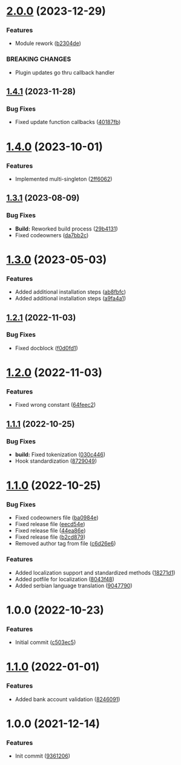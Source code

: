 # [2.0.0](https://github.com/oblakstudio/wp-plugin-installer/compare/v1.4.1...v2.0.0) (2023-12-29)


### Features

* Module rework ([b2304de](https://github.com/oblakstudio/wp-plugin-installer/commit/b2304deab8ef0e952586212f3d0c0f5f973c1792))


### BREAKING CHANGES

* Plugin updates go thru callback handler

## [1.4.1](https://github.com/oblakstudio/wp-plugin-installer/compare/v1.4.0...v1.4.1) (2023-11-28)


### Bug Fixes

* Fixed update function callbacks ([40187fb](https://github.com/oblakstudio/wp-plugin-installer/commit/40187fbc9748c110a616a60fa325f92d11c5975f))

# [1.4.0](https://github.com/oblakstudio/wp-plugin-installer/compare/v1.3.1...v1.4.0) (2023-10-01)


### Features

* Implemented multi-singleton ([2ff6062](https://github.com/oblakstudio/wp-plugin-installer/commit/2ff6062fdea23be59abc2b18149a999c75e96dca))

## [1.3.1](https://github.com/oblakstudio/wp-plugin-installer/compare/v1.3.0...v1.3.1) (2023-08-09)


### Bug Fixes

* **Build:** Reworked build process ([29b4131](https://github.com/oblakstudio/wp-plugin-installer/commit/29b4131bb51024ecd88a83d3fcf61fc27661c3a5))
* Fixed codeowners ([da7bb2c](https://github.com/oblakstudio/wp-plugin-installer/commit/da7bb2cec5e826155d6c90c3524ad7618a54f6c1))

# [1.3.0](https://github.com/oblakstudio/wp-plugin-installer/compare/v1.2.1...v1.3.0) (2023-05-03)


### Features

* Added additional installation steps ([ab8fbfc](https://github.com/oblakstudio/wp-plugin-installer/commit/ab8fbfc04c1547496437ac661d548beeae1c4d30))
* Added additional installation steps ([a9fa4a1](https://github.com/oblakstudio/wp-plugin-installer/commit/a9fa4a1313fb9da49158f1410195929b6ba2871f))

## [1.2.1](https://github.com/oblakstudio/wp-plugin-installer/compare/v1.2.0...v1.2.1) (2022-11-03)


### Bug Fixes

* Fixed docblock ([f0d0fd1](https://github.com/oblakstudio/wp-plugin-installer/commit/f0d0fd16c698610fc87d58c78dd45a1b64b001a4))

# [1.2.0](https://github.com/oblakstudio/wp-plugin-installer/compare/v1.1.1...v1.2.0) (2022-11-03)


### Features

* Fixed wrong constant ([64feec2](https://github.com/oblakstudio/wp-plugin-installer/commit/64feec277b65b041a6f2bd817dae600535aa2d39))

## [1.1.1](https://github.com/oblakstudio/wp-plugin-installer/compare/v1.1.0...v1.1.1) (2022-10-25)


### Bug Fixes

* **build:** Fixed tokenization ([030c446](https://github.com/oblakstudio/wp-plugin-installer/commit/030c446f55d219e3347924caefd0814d1d4babfa))
* Hook standardization ([8729049](https://github.com/oblakstudio/wp-plugin-installer/commit/87290490b6f709f57b06f50d0a1ef163051a918f))

# [1.1.0](https://github.com/oblakstudio/wp-plugin-installer/compare/v1.0.0...v1.1.0) (2022-10-25)


### Bug Fixes

* Fixed codeowners file ([ba0984e](https://github.com/oblakstudio/wp-plugin-installer/commit/ba0984e71afa1c1ae0735532f8aec97608770375))
* Fixed release file ([eecd54e](https://github.com/oblakstudio/wp-plugin-installer/commit/eecd54e3cdcb4e54469815348feacb9c5a65f14f))
* Fixed release file ([44ea86e](https://github.com/oblakstudio/wp-plugin-installer/commit/44ea86ecba2ac7ccbc3d28a0703e49a0c619320a))
* Fixed release file ([b2cd879](https://github.com/oblakstudio/wp-plugin-installer/commit/b2cd879a7d2ba6eb8dff681b64cf6a2141998c20))
* Removed author tag from file ([c6d26e6](https://github.com/oblakstudio/wp-plugin-installer/commit/c6d26e6303a39e62aebd77926d278f416ce6a71f))


### Features

* Added localization support and standardized methods ([18271d1](https://github.com/oblakstudio/wp-plugin-installer/commit/18271d19fa09bf50bd6dd75e07f4e3aafdd7f415))
* Added potfile for localization ([8043f48](https://github.com/oblakstudio/wp-plugin-installer/commit/8043f48fa054562b7191c1305413b11f7e78fd9f))
* Added serbian language translation ([9047790](https://github.com/oblakstudio/wp-plugin-installer/commit/9047790301f8fa1e4ca2b5597c120871df94de73))

# 1.0.0 (2022-10-23)


### Features

* Initial commit ([c503ec5](https://github.com/oblakstudio/wp-plugin-installer/commit/c503ec5635b785066c3dc00c4a1a7cb1d3275daf))

# [1.1.0](https://github.com/oblakstudio/serbian-validators-php/compare/v1.0.0...v1.1.0) (2022-01-01)


### Features

* Added bank account validation ([8246091](https://github.com/oblakstudio/serbian-validators-php/commit/8246091131356a8927d4aff9c3eab4ab01ebd112))

# 1.0.0 (2021-12-14)


### Features

* Init commit ([9361206](https://github.com/oblakstudio/serbian-validators-php/commit/93612068274b6c5d08a871a69a2a9989c70d24c9))
